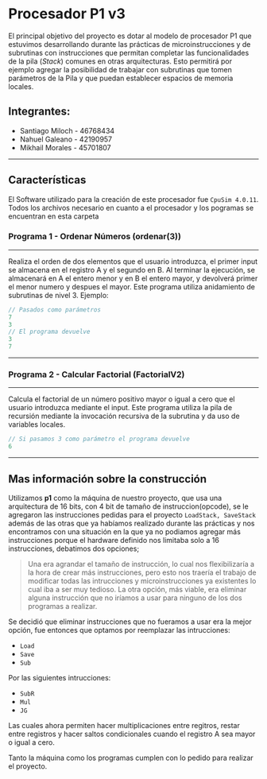 
# Procesador P1 v3
El principal objetivo del proyecto es dotar al modelo de procesador P1 que estuvimos desarrollando durante las prácticas de microinstrucciones y de subrutinas con instrucciones que permitan completar las funcionalidades de la pila (*Stack*) comunes en otras arquitecturas. Esto permitirá por ejemplo agregar la posibilidad de trabajar con subrutinas que tomen parámetros de la Pila y que puedan establecer espacios de memoria locales. 
## Integrantes:
- Santiago Miloch - 46768434 
- Nahuel Galeano - 42190957 
- Mikhail Morales - 45701807

---
## Características
El Software utilizado para la creación de este procesador fue  `CpuSim 4.0.11`.
Todos los archivos necesario en cuanto a el procesador y los pogramas se encuentran en esta carpeta

### Programa 1 - Ordenar Números (ordenar(3))
---
Realiza el orden de dos elementos que el usuario introduzca, el primer input se almacena en el registro A y el segundo en B. Al terminar la ejecución, se almacenará en A el entero menor y en B el entero mayor, y devolverá primer el menor numero y despues el mayor. Este programa utiliza anidamiento de subrutinas de nivel 3.
Ejemplo:
```java
// Pasados como parámetros
7
3
// El programa devuelve
3
7
```


---
### Programa 2 - Calcular Factorial (FactorialV2)
---
Calcula el factorial de un número positivo mayor  o igual a cero que el usuario introduzca mediante el input. Este programa utiliza la pila de recursión mediante la invocación recursiva de la subrutina y da uso de variables locales.  

```java
// Si pasamos 3 como parámetro el programa devuelve
6
```

---
## Mas información sobre la construcción

Utilizamos **p1** como la máquina de nuestro proyecto, que usa una arquitectura de 16 bits, con 4 bit de tamaño de instruccion(opcode), se le agregaron las instrucciones pedidas para el proyecto `LoadStack, SaveStack` además de las otras que ya habíamos realizado durante las prácticas y nos encontramos con una situación en la que ya no podiamos agregar más instrucciones porque el hardware definido nos limitaba solo a 16 instrucciones, debatimos dos opciones; 
> Una era agrandar el tamaño de instrucción, lo cual nos flexibilizaría a la hora de crear más instrucciones, pero esto nos traería el trabajo de modificar todas las intrucciones y microinstrucciones ya existentes lo cual iba a ser muy tedioso.
> La otra opción, más viable, era eliminar alguna instrucción que no iríamos a usar para ninguno de los dos programas a realizar. 

Se decidió que eliminar instrucciones que no fueramos a usar era la mejor opción, fue entonces que optamos por reemplazar las intrucciones:
- `Load`
- `Save`
- `Sub`

Por las siguientes intrucciones:
- `SubR`
- `Mul`
- `JG`

Las cuales ahora permiten hacer multiplicaciones entre regitros, restar entre registros y hacer saltos condicionales cuando el registro A sea mayor o igual a cero.

 Tanto la máquina como los programas cumplen con lo pedido para realizar el proyecto.
